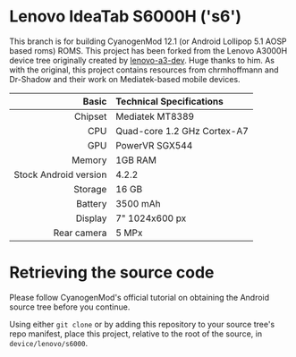 Lenovo IdeaTab S6000H ('s6')
============================

This branch is for building CyanogenMod 12.1 (or Android Lollipop 5.1 AOSP based roms) ROMS. This project has been forked from the Lenovo A3000H device tree originally created by [lenovo-a3-dev](https://github.com/lenovo-a3-dev). Huge thanks to him. As with the original, this project contains resources from chrmhoffmann and Dr-Shadow and their work on Mediatek-based mobile devices.

Basic   | Technical Specifications
-------:|:-------------------------
Chipset | Mediatek MT8389
CPU     | Quad-core 1.2 GHz Cortex-A7
GPU     | PowerVR SGX544
Memory  | 1GB RAM
Stock Android version | 4.2.2
Storage | 16 GB
Battery | 3500 mAh
Display | 7" 1024x600 px
Rear camera  | 5 MPx

# Retrieving the source code
Please follow CyanogenMod's official tutorial on obtaining the Android source tree before you continue.

Using either `git clone` or by adding this repository to your source tree's repo manifest, place this project, relative to the root of the source, in `device/lenovo/s6000`.
